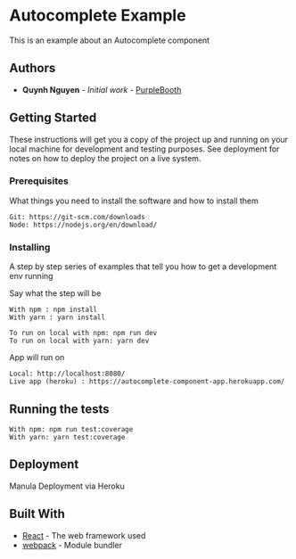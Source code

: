# Autocomplete Example

This is an example about an Autocomplete component


## Authors

* **Quynh Nguyen** - *Initial work* - [PurpleBooth](https://github.com/qnguyentk2/AutocompleteComponent)


## Getting Started

These instructions will get you a copy of the project up and running on your local machine for development and testing purposes. See deployment for notes on how to deploy the project on a live system.

### Prerequisites

What things you need to install the software and how to install them

```
Git: https://git-scm.com/downloads
Node: https://nodejs.org/en/download/
```

### Installing

A step by step series of examples that tell you how to get a development env running

Say what the step will be

```
With npm : npm install
With yarn : yarn install

To run on local with npm: npm run dev 
To run on local with yarn: yarn dev 
```

App will run on

```
Local: http://localhost:8080/
Live app (heroku) : https://autocomplete-component-app.herokuapp.com/
```

## Running the tests

```
With npm: npm run test:coverage
With yarn: yarn test:coverage
```

## Deployment

Manula Deployment via Heroku

## Built With

* [React](https://reactjs.org/docs/getting-started.html) - The web framework used
* [webpack](https://webpack.js.org/) - Module bundler


